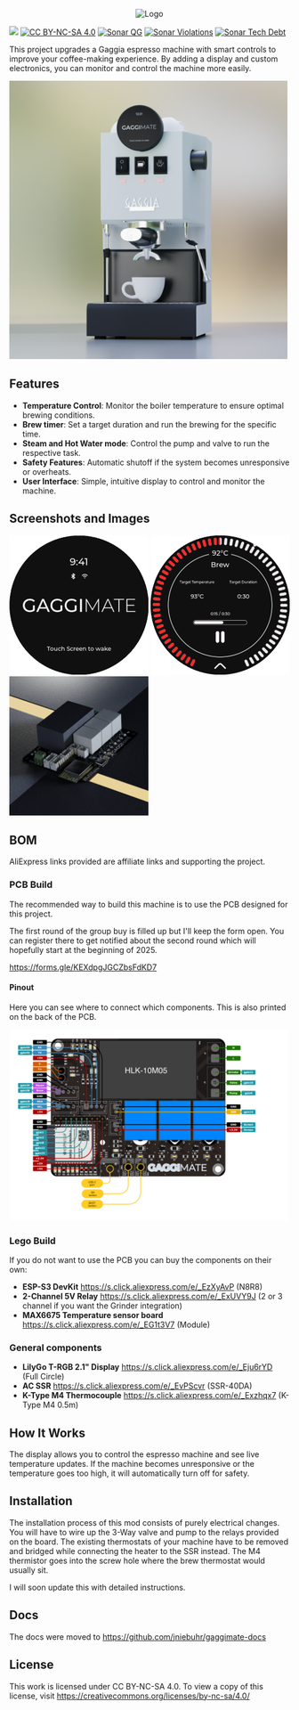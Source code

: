 <p align="center">
<img src="docs/assets/logo.png" alt="Logo" width="250px" />
<br />
  
[![](https://dcbadge.vercel.app/api/server/APw7rgPGPf)](https://discord.gg/APw7rgPGPf)
[![CC BY-NC-SA 4.0][cc-by-nc-sa-shield]][cc-by-nc-sa]
[![Sonar QG][sonar-shield]][sonar-url]
[![Sonar Violations][sonar-violations]][sonar-url]
[![Sonar Tech Debt][sonar-tech-debt]][sonar-url]


</p>


This project upgrades a Gaggia espresso machine with smart controls to improve your coffee-making experience. By adding a display and custom electronics, you can monitor and control the machine more easily.

<img src="docs/assets/gaggimate-render.png" alt="Gaggia Classic Installation" width="500" />

## Features

- **Temperature Control**: Monitor the boiler temperature to ensure optimal brewing conditions.
- **Brew timer**: Set a target duration and run the brewing for the specific time.
- **Steam and Hot Water mode**: Control the pump and valve to run the respective task.
- **Safety Features**: Automatic shutoff if the system becomes unresponsive or overheats.
- **User Interface**: Simple, intuitive display to control and monitor the machine.

## Screenshots and Images

<img src="docs/assets/standby-screen.png" alt="Standby Screen" width="250px" />
<img src="docs/assets/brew-screen.png" alt="Brew Screen" width="250px" />
<img src="docs/assets/pcb_render.jpg" alt="PCB Render" width="250px" />

## BOM

AliExpress links provided are affiliate links and supporting the project.

### PCB Build

The recommended way to build this machine is to use the PCB designed for this project.

The first round of the group buy is filled up but I'll keep the form open. You can register there to get notified about the second round which will hopefully start at the beginning of 2025.

https://forms.gle/KEXdpgJGCZbsFdKD7

#### Pinout

Here you can see where to connect which components. This is also printed on the back of the PCB.

<img src="docs/assets/pinout.png" alt="PCB Pinout" width="500px" />

### Lego Build

If you do not want to use the PCB you can buy the components on their own:

- **ESP-S3 DevKit** https://s.click.aliexpress.com/e/_EzXyAvP (N8R8)
- **2-Channel 5V Relay** https://s.click.aliexpress.com/e/_ExUVY9J (2 or 3 channel if you want the Grinder integration)
- **MAX6675 Temperature sensor board** https://s.click.aliexpress.com/e/_EG1t3V7 (Module)

### General components

- **LilyGo T-RGB 2.1" Display** https://s.click.aliexpress.com/e/_Eju6rYD (Full Circle)
- **AC SSR** https://s.click.aliexpress.com/e/_EvPScvr (SSR-40DA)
- **K-Type M4 Thermocouple** https://s.click.aliexpress.com/e/_Exzhqx7 (K-Type M4 0.5m)

## How It Works

The display allows you to control the espresso machine and see live temperature updates. If the machine becomes unresponsive or the temperature goes too high, it will automatically turn off for safety.

## Installation

The installation process of this mod consists of purely electrical changes. You will have to wire up the 3-Way valve and pump to the relays provided on the board.
The existing thermostats of your machine have to be removed and bridged while connecting the heater to the SSR instead. The M4 thermistor goes into the screw hole where the brew
thermostat would usually sit.

I will soon update this with detailed instructions.

## Docs

The docs were moved to https://github.com/jniebuhr/gaggimate-docs

## License

This work is licensed under CC BY-NC-SA 4.0. To view a copy of this license, visit https://creativecommons.org/licenses/by-nc-sa/4.0/

[sonar-violations]: https://img.shields.io/sonar/blocker_violations/jniebuhr_gaggimate?server=https%3A%2F%2Fsonarcloud.io&style=for-the-badge
[sonar-shield]: https://img.shields.io/sonar/quality_gate/jniebuhr_gaggimate?server=https%3A%2F%2Fsonarcloud.io&style=for-the-badge
[sonar-tech-debt]: https://img.shields.io/sonar/tech_debt/jniebuhr_gaggimate?server=https%3A%2F%2Fsonarcloud.io&style=for-the-badge
[sonar-url]: https://sonarcloud.io/project/overview?id=jniebuhr_gaggimate
[cc-by-nc-sa]: http://creativecommons.org/licenses/by-nc-sa/4.0/
[cc-by-nc-sa-image]: https://licensebuttons.net/l/by-nc-sa/4.0/88x31.png
[cc-by-nc-sa-shield]: https://img.shields.io/badge/License-CC%20BY--NC--SA%204.0-lightgrey.svg?style=for-the-badge
